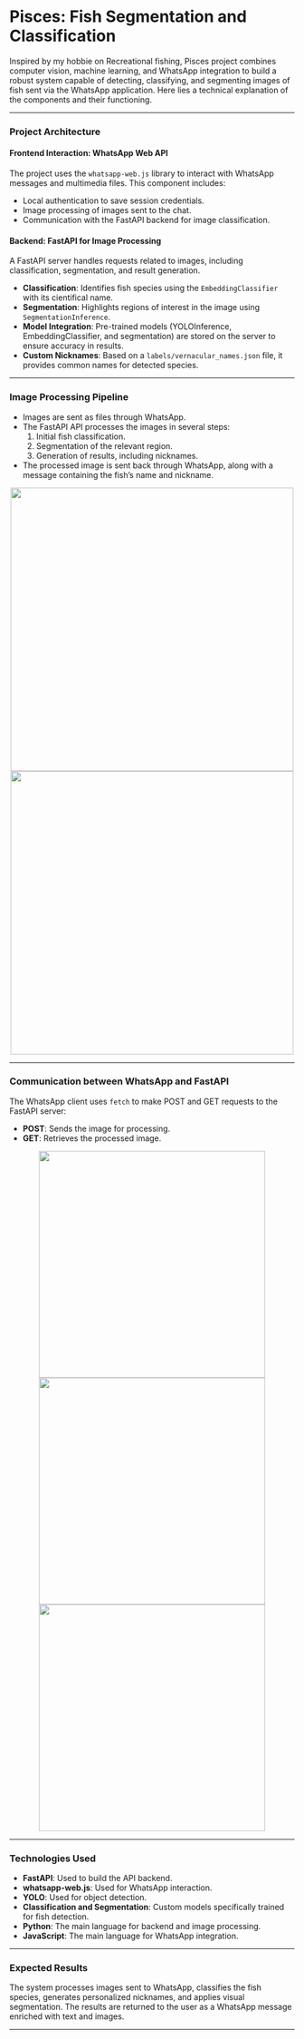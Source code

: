 # Pisces: Fish Segmentation and Classification

Inspired by my hobbie on Recreational fishing, Pisces project combines computer vision, machine learning, and WhatsApp integration to build a robust system capable of detecting, classifying, and segmenting images of fish sent via the WhatsApp application. Here lies a technical explanation of the components and their functioning.

---

### Project Architecture

#### **Frontend Interaction: WhatsApp Web API**
The project uses the `whatsapp-web.js` library to interact with WhatsApp messages and multimedia files. This component includes:
- Local authentication to save session credentials.
- Image processing of images sent to the chat.
- Communication with the FastAPI backend for image classification.


#### **Backend: FastAPI for Image Processing**
A FastAPI server handles requests related to images, including classification, segmentation, and result generation.
- **Classification**: Identifies fish species using the `EmbeddingClassifier` with its cientifical name.
- **Segmentation**: Highlights regions of interest in the image using `SegmentationInference`.
- **Model Integration**: Pre-trained models (YOLOInference, EmbeddingClassifier, and segmentation) are stored on the server to ensure accuracy in results.
- **Custom Nicknames**: Based on a `labels/vernacular_names.json` file, it provides common names for detected species.

---

### **Image Processing Pipeline**

- Images are sent as files through WhatsApp.
- The FastAPI API processes the images in several steps:
  1. Initial fish classification.
  2. Segmentation of the relevant region.
  3. Generation of results, including nicknames.
- The processed image is sent back through WhatsApp, along with a message containing the fish’s name and nickname.

<p align="center">
  
  <img height=500 src="https://github.com/user-attachments/assets/c89bbab3-4687-42c5-8a72-ce52374c6fcd" />

  <img height=500 src="https://github.com/user-attachments/assets/7c277553-9f2f-4bb6-9f85-8438147e1439" />

</p>

---

### **Communication between WhatsApp and FastAPI**

The WhatsApp client uses `fetch` to make POST and GET requests to the FastAPI server:
- **POST**: Sends the image for processing.
- **GET**: Retrieves the processed image.

<p align="center">
  
<img height=400 src="https://github.com/user-attachments/assets/76dbea2c-1db8-4b31-8b28-4bba8c50f8a0"/>

<img height=400 src="https://github.com/user-attachments/assets/a9019999-b4cb-4622-a713-850fe7091058"/>

<img height=400 src="https://github.com/user-attachments/assets/5150fa9d-75fd-460a-861d-5a900cf24085"/>



</p>

---

### **Technologies Used**

- **FastAPI**: Used to build the API backend.
- **whatsapp-web.js**: Used for WhatsApp interaction.
- **YOLO**: Used for object detection.
- **Classification and Segmentation**: Custom models specifically trained for fish detection.
- **Python**: The main language for backend and image processing.
- **JavaScript**: The main language for WhatsApp integration.

---

### **Expected Results**

The system processes images sent to WhatsApp, classifies the fish species, generates personalized nicknames, and applies visual segmentation. The results are returned to the user as a WhatsApp message enriched with text and images.

---
